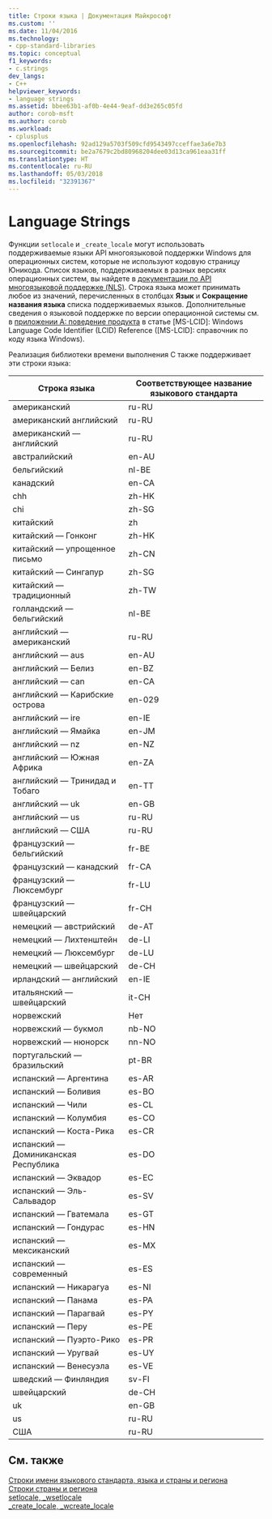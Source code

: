 ```yaml
---
title: Строки языка | Документация Майкрософт
ms.custom: ''
ms.date: 11/04/2016
ms.technology:
- cpp-standard-libraries
ms.topic: conceptual
f1_keywords:
- c.strings
dev_langs:
- C++
helpviewer_keywords:
- language strings
ms.assetid: bbee63b1-af0b-4e44-9eaf-dd3e265c05fd
author: corob-msft
ms.author: corob
ms.workload:
- cplusplus
ms.openlocfilehash: 92ad129a5703f509cfd9543497cceffae3a6e7b3
ms.sourcegitcommit: be2a7679c2bd80968204dee03d13ca961eaa31ff
ms.translationtype: HT
ms.contentlocale: ru-RU
ms.lasthandoff: 05/03/2018
ms.locfileid: "32391367"
---
```

# <a name="language-strings"></a>Language Strings
Функции `setlocale` и `_create_locale` могут использовать поддерживаемые языки API многоязыковой поддержки Windows для операционных систем, которые не используют кодовую страницу Юникода. Список языков, поддерживаемых в разных версиях операционных систем, вы найдете в [документации по API многоязыковой поддержке (NLS)](https://www.microsoft.com/resources/msdn/goglobal/default.mspx). Строка языка может принимать любое из значений, перечисленных в столбцах **Язык** и **Сокращение названия языка** списка поддерживаемых языков. Дополнительные сведения о языковой поддержке по версии операционной системы см. в [приложении A: поведение продукта](http://msdn.microsoft.com/goglobal/bb896001.aspx) в статье [MS-LCID]: Windows Language Code Identifier (LCID) Reference ([MS-LCID]: справочник по коду языка Windows).   
  
Реализация библиотеки времени выполнения C также поддерживает эти строки языка:  
  
|Строка языка|Соответствующее название языкового стандарта|  
|---------------------|----------------------------|  
|американский|ru-RU|  
|американский английский|ru-RU|  
|американский — английский|ru-RU|  
|австралийский|en-AU|  
|бельгийский|nl-BE|  
|канадский|en-CA|  
|chh|zh-HK|  
|chi|zh-SG|  
|китайский|zh|  
|китайский — Гонконг|zh-HK|  
|китайский — упрощенное письмо|zh-CN|  
|китайский — Сингапур|zh-SG|  
|китайский — традиционный|zh-TW|  
|голландский — бельгийский|nl-BE|  
|английский — американский|ru-RU|  
|английский — aus|en-AU|  
|английский — Белиз|en-BZ|  
|английский — can|en-CA|  
|английский — Карибские острова|en-029|  
|английский — ire|en-IE|  
|английский — Ямайка|en-JM|  
|английский — nz|en-NZ|  
|английский — Южная Африка|en-ZA|  
|английский — Тринидад и Тобаго|en-TT|  
|английский — uk|en-GB|  
|английский — us|ru-RU|  
|английский — США|ru-RU|  
|французский — бельгийский|fr-BE|  
|французский — канадский|fr-CA|  
|французский — Люксембург|fr-LU|  
|французский — швейцарский|fr-CH|  
|немецкий — австрийский|de-AT|  
|немецкий — Лихтенштейн|de-LI|  
|немецкий — Люксембург|de-LU|  
|немецкий — швейцарский|de-CH|  
|ирландский — английский|en-IE|  
|итальянский — швейцарский|it-CH|  
|норвежский|Нет|  
|норвежский — букмол|nb-NO|  
|норвежский — нюнорск|nn-NO|  
|португальский — бразильский|pt-BR|  
|испанский — Аргентина|es-AR|  
|испанский — Боливия|es-BO|  
|испанский — Чили|es-CL|  
|испанский — Колумбия|es-CO|  
|испанский — Коста-Рика|es-CR|  
|испанский — Доминиканская Республика|es-DO|  
|испанский — Эквадор|es-EC|  
|испанский — Эль-Сальвадор|es-SV|  
|испанский — Гватемала|es-GT|  
|испанский — Гондурас|es-HN|  
|испанский — мексиканский|es-MX|  
|испанский — современный|es-ES|  
|испанский — Никарагуа|es-NI|  
|испанский — Панама|es-PA|  
|испанский — Парагвай|es-PY|  
|испанский — Перу|es-PE|  
|испанский — Пуэрто-Рико|es-PR|  
|испанский — Уругвай|es-UY|  
|испанский — Венесуэла|es-VE|  
|шведский — Финляндия|sv-FI|  
|швейцарский|de-CH|  
|uk|en-GB|  
|us|ru-RU|  
|США|ru-RU|  
  
## <a name="see-also"></a>См. также  
 [Строки имени языкового стандарта, языка и страны и региона](../c-runtime-library/locale-names-languages-and-country-region-strings.md)   
 [Строки страны и региона](../c-runtime-library/country-region-strings.md)   
 [setlocale, _wsetlocale](../c-runtime-library/reference/setlocale-wsetlocale.md)   
 [_create_locale, _wcreate_locale](../c-runtime-library/reference/create-locale-wcreate-locale.md)